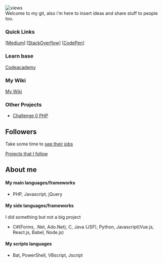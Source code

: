 
![views](https://visitor-badge.glitch.me/badge?page_id=78170.78170&left_color=black&right_color=gray) <br/>
Welcome to my git, also i'm here to insert ideas and share stuff to people too.

### Quick Links
[[Medium](https://medium.com/@hiagosilverio)]
[[StackOverflow](https://joomla.stackexchange.com/users/8223/hiago-silv%c3%)]
[[CodePen](https://codepen.io/hiago_silverio)]

### Learn base
[Codeacademy](https://www.codecademy.com/profiles/hiago.silverio)

### My Wiki
[My Wiki](https://github.com/78170/my-wiki)

### Other Projects

- [Challenge 0 PHP](https://github.com/hiagosilverio/challenge-0-php/blob/master/README.md)

## Followers
Take some time to
[see their jobs](https://github.com/78170?tab=followers) 


[Projects that I follow](https://github.com/78170?tab=stars)

## About me 

#### My main languages/frameworks 
- PHP, Javascript, jQuery

#### My side languages/frameworks
I did something but not a big project

- C#(Forms, .Net, Ado.Net), C, Java (JSF), Python, Javascript(Vue.js, React.js, Babel, Node.js)

#### My scripts languages
- Bat, PowerShell, VBscript, Jscript






